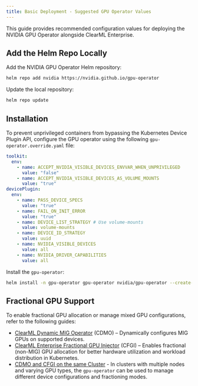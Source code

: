 ```yaml
---
title: Basic Deployment - Suggested GPU Operator Values
---
```


This guide provides recommended configuration values for deploying the NVIDIA GPU Operator alongside ClearML Enterprise. 

## Add the Helm Repo Locally

Add the NVIDIA GPU Operator Helm repository:

```bash
helm repo add nvidia https://nvidia.github.io/gpu-operator
```

Update the local repository:
```bash
helm repo update
```

## Installation

To prevent unprivileged containers from bypassing the Kubernetes Device Plugin API, configure the GPU operator 
using the following `gpu-operator.override.yaml` file:

```yaml
toolkit:
  env:
    - name: ACCEPT_NVIDIA_VISIBLE_DEVICES_ENVVAR_WHEN_UNPRIVILEGED
      value: "false"
    - name: ACCEPT_NVIDIA_VISIBLE_DEVICES_AS_VOLUME_MOUNTS
      value: "true"
devicePlugin:
  env:
    - name: PASS_DEVICE_SPECS
      value: "true"
    - name: FAIL_ON_INIT_ERROR
      value: "true"
    - name: DEVICE_LIST_STRATEGY # Use volume-mounts
      value: volume-mounts
    - name: DEVICE_ID_STRATEGY
      value: uuid
    - name: NVIDIA_VISIBLE_DEVICES
      value: all
    - name: NVIDIA_DRIVER_CAPABILITIES
      value: all
```

Install the `gpu-operator`:

```bash
helm install -n gpu-operator gpu-operator nvidia/gpu-operator --create-namespace -f gpu-operator.override.yaml
```

## Fractional GPU Support

To enable fractional GPU allocation or manage mixed GPU configurations, refer to the following guides:
* [ClearML Dynamic MIG Operator](../fractional_gpus/cdmo.md) (CDMO) – Dynamically configures MIG GPUs on supported devices.
* [ClearML Enterprise Fractional GPU Injector](../fractional_gpus/cfgi.md) (CFGI) – Enables fractional (non-MIG) GPU 
  allocation for better hardware utilization and workload distribution in Kubernetes.
* [CDMO and CFGI on the same Cluster](../fractional_gpus/cdmo_cfgi_same_cluster.md) - In clusters with multiple nodes and 
  varying GPU types, the `gpu-operator` can be used to manage different device configurations and fractioning modes.
